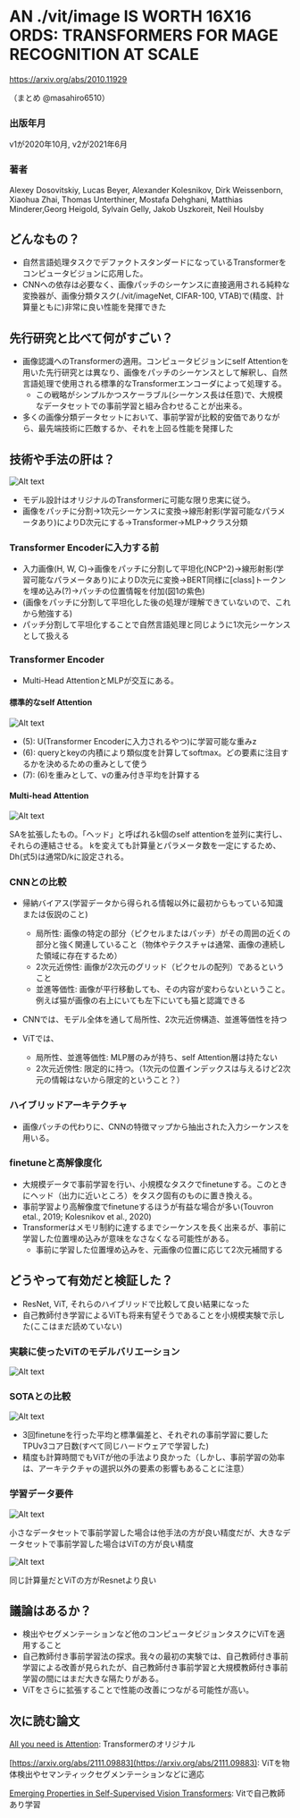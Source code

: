 # AN ./vit/image IS WORTH 16X16  ORDS: TRANSFORMERS FOR  MAGE RECOGNITION AT SCALE

https://arxiv.org/abs/2010.11929

（まとめ @masahiro6510）

### 出版年月
v1が2020年10月, v2が2021年6月

### 著者
Alexey Dosovitskiy, Lucas Beyer, Alexander Kolesnikov, Dirk Weissenborn, Xiaohua Zhai, Thomas Unterthiner, Mostafa Dehghani, Matthias Minderer,Georg Heigold, Sylvain Gelly, Jakob Uszkoreit, Neil Houlsby

## どんなもの？
- 自然言語処理タスクでデファクトスタンダードになっているTransformerをコンピュータビジョンに応用した。
- CNNへの依存は必要なく、画像パッチのシーケンスに直接適用される純粋な変換器が、画像分類タスク(./vit/imageNet, CIFAR-100, VTAB)で(精度、計算量ともに)非常に良い性能を発揮できた

## 先行研究と比べて何がすごい？
- 画像認識へのTransformerの適用。コンピュータビジョンにself Attentionを用いた先行研究とは異なり、画像をパッチのシーケンスとして解釈し、自然言語処理で使用される標準的なTransformerエンコーダによって処理する。
    - この戦略がシンプルかつスケーラブル(シーケンス長は任意)で、大規模なデータセットでの事前学習と組み合わせることが出来る。
- 多くの画像分類データセットにおいて、事前学習が比較的安価でありながら、最先端技術に匹敵するか、それを上回る性能を発揮した

## 技術や手法の肝は？
![Alt text](./vit/image.png)

- モデル設計はオリジナルのTransformerに可能な限り忠実に従う。
- 画像をパッチに分割→1次元シーケンスに変換→線形射影(学習可能なパラメータあり)によりD次元にする→Transformer→MLP→クラス分類

### Transformer Encoderに入力する前
- 入力画像(H, W, C)→画像をパッチに分割して平坦化(NCP^2)→線形射影(学習可能なパラメータあり)によりD次元に変換→BERT同様に[class]トークンを埋め込み(?)→パッチの位置情報を付加(図1の紫色)
- (画像をパッチに分割して平坦化した後の処理が理解できていないので、これから勉強する)
- パッチ分割して平坦化することで自然言語処理と同じように1次元シーケンスとして扱える

### Transformer Encoder
- Multi-Head AttentionとMLPが交互にある。

#### 標準的なself Attention
![Alt text](./vit/image-5.png)

- (5): U(Transformer Encoderに入力されるやつ)に学習可能な重みz
- (6): queryとkeyの内積により類似度を計算してsoftmax。どの要素に注目するかを決めるための重みとして使う
- (7): (6)を重みとして、vの重み付き平均を計算する

#### Multi-head Attention
![Alt text](./vit/image-6.png)

SAを拡張したもの。「ヘッド」と呼ばれるk個のself attentionを並列に実行し、それらの連結させる。
kを変えても計算量とパラメータ数を一定にするため、Dh(式5)は通常D/kに設定される。

### CNNとの比較
- 帰納バイアス(学習データから得られる情報以外に最初からもっている知識または仮説のこと)
    - 局所性: 画像の特定の部分（ピクセルまたはパッチ）がその周囲の近くの部分と強く関連していること（物体やテクスチャは通常、画像の連続した領域に存在するため）
    - 2次元近傍性: 画像が2次元のグリッド（ピクセルの配列）であるということ
    - 並進等価性: 画像が平行移動しても、その内容が変わらないということ。例えば猫が画像の右上にいても左下にいても猫と認識できる

- CNNでは、モデル全体を通して局所性、2次元近傍構造、並進等価性を持つ
- ViTでは、
    - 局所性、並進等価性: MLP層のみが持ち、self Attention層は持たない
    - 2次元近傍性: 限定的に持つ。（1次元の位置インデックスは与えるけど2次元の情報はないから限定的ということ？）

### ハイブリッドアーキテクチャ
- 画像パッチの代わりに、CNNの特徴マップから抽出された入力シーケンスを用いる。

### finetuneと高解像度化
- 大規模データで事前学習を行い、小規模なタスクでfinetuneする。このときにヘッド（出力に近いところ）をタスク固有のものに置き換える。
- 事前学習より高解像度でfinetuneするほうが有益な場合が多い(Touvron etal., 2019; Kolesnikov et al., 2020)
- Transformerはメモリ制約に達するまでシーケンスを長く出来るが、事前に学習した位置埋め込みが意味をなさなくなる可能性がある。
    - 事前に学習した位置埋め込みを、元画像の位置に応じて2次元補間する

## どうやって有効だと検証した？
- ResNet, ViT, それらのハイブリッドで比較して良い結果になった
- 自己教師付き学習によるViTも将来有望そうであることを小規模実験で示した(ここはまだ読めていない)

### 実験に使ったViTのモデルバリエーション
![Alt text](./vit/image-1.png)

### SOTAとの比較
![Alt text](./vit/image-3.png)

- 3回finetuneを行った平均と標準偏差と、それぞれの事前学習に要したTPUv3コア日数(すべて同じハードウェアで学習した)
- 精度も計算時間でもViTが他の手法より良かった（しかし、事前学習の効率は、アーキテクチャの選択以外の要素の影響もあることに注意）

### 学習データ要件
![Alt text](./vit/image-7.png)

小さなデータセットで事前学習した場合は他手法の方が良い精度だが、大きなデータセットで事前学習した場合はViTの方が良い精度

![Alt text](./vit/image-9.png)

同じ計算量だとViTの方がResnetより良い

## 議論はあるか？
- 検出やセグメンテーションなど他のコンピュータビジョンタスクにViTを適用すること
- 自己教師付き事前学習法の探求。我々の最初の実験では、自己教師付き事前学習による改善が見られたが、自己教師付き事前学習と大規模教師付き事前学習の間にはまだ大きな隔たりがある。
- ViTをさらに拡張することで性能の改善につながる可能性が高い。

## 次に読む論文
[All you need is Attention](https://arxiv.org/abs/1706.03762): Transformerのオリジナル

[https://arxiv.org/abs/2111.09883](https://arxiv.org/abs/2111.09883): ViTを物体検出やセマンティックセグメンテーションなどに適応

[Emerging Properties in Self-Supervised Vision Transformers](https://arxiv.org/abs/2104.14294): Vitで自己教師あり学習

